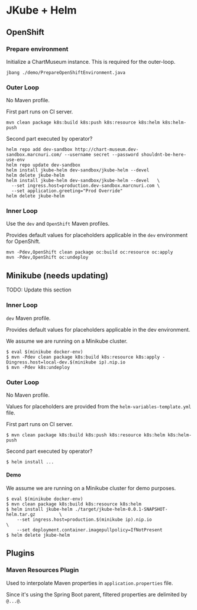 JKube + Helm
============

## OpenShift

### Prepare environment

Initialize a ChartMuseum instance. This is required for the outer-loop.

```shell
jbang ./demo/PrepareOpenShiftEnvironment.java
```

### Outer Loop

No Maven profile.

First part runs on CI server.
```shell
mvn clean package k8s:build k8s:push k8s:resource k8s:helm k8s:helm-push
```
Second part executed by operator?
```shell
helm repo add dev-sandbox http://chart-museum.dev-sandbox.marcnuri.com/ --username secret --password shouldnt-be-here-use-env
helm repo update dev-sandbox
helm install jkube-helm dev-sandbox/jkube-helm --devel
helm delete jkube-helm
helm install jkube-helm dev-sandbox/jkube-helm --devel   \
  --set ingress.host=production.dev-sandbox.marcnuri.com \
  --set application.greeting="Prod Override"
helm delete jkube-helm
```

### Inner Loop

Use the `dev` and `OpenShift` Maven profiles.

Provides default values for placeholders applicable in the `dev` environment for OpenShift.

```shell
mvn -Pdev,OpenShift clean package oc:build oc:resource oc:apply
mvn -Pdev,OpenShift oc:undeploy
```

## Minikube (needs updating)

TODO: Update this section

### Inner Loop

`dev` Maven profile.

Provides default values for placeholders applicable in the dev environment.

We assume we are running on a Minikube cluster.
```shell
$ eval $(minikube docker-env)
$ mvn -Pdev clean package k8s:build k8s:resource k8s:apply -Dingress.host=local-dev.$(minikube ip).nip.io
$ mvn -Pdev k8s:undeploy
```

### Outer Loop

No Maven profile.

Values for placeholders are provided from the `helm-variables-template.yml` file.

First part runs on CI server.
```shell
$ mvn clean package k8s:build k8s:push k8s:resource k8s:helm k8s:helm-push
```
Second part executed by operator?
```shell
$ helm install ...
```

#### Demo
We assume we are running on a Minikube cluster for demo purposes.
```shell
$ eval $(minikube docker-env)
$ mvn clean package k8s:build k8s:resource k8s:helm
$ helm install jkube-helm ./target/jkube-helm-0.0.1-SNAPSHOT-helm.tar.gz         \
    --set ingress.host=production.$(minikube ip).nip.io                          \
    --set deployment.container.imagepullpolicy=IfNotPresent
$ helm delete jkube-helm
```


## Plugins

### Maven Resources Plugin

Used to interpolate Maven properties in `application.properties` file.

Since it's using the Spring Boot parent, filtered properties are delimited by `@...@`.
